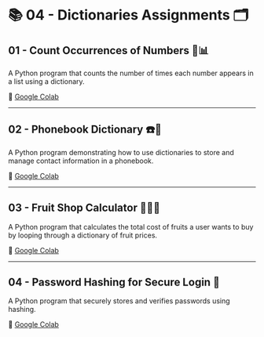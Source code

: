 # 📚 04 - Dictionaries Assignments 🗂️  

## 01 - Count Occurrences of Numbers 🔢📊  
A Python program that counts the number of times each number appears in a list using a dictionary.  

🔗 [Google Colab](https://colab.research.google.com/drive/1l0TzJe5tTi--4SfFX45CdziCeCnRbldf#scrollTo=EASc-D2gN4tn&line=1&uniqifier=1)  

---

## 02 - Phonebook Dictionary ☎️📖  
A Python program demonstrating how to use dictionaries to store and manage contact information in a phonebook.  

🔗 [Google Colab](https://colab.research.google.com/drive/1cgP8vv2AuYGg7MRv61vV1VD6UXU5CEHw#scrollTo=rJeWDjm9Vhxg&line=1&uniqifier=1)  

---

## 03 - Fruit Shop Calculator 🍎🍌🍇  
A Python program that calculates the total cost of fruits a user wants to buy by looping through a dictionary of fruit prices.  

🔗 [Google Colab](https://colab.research.google.com/drive/1fm3OM9g3hW3d8EsdnGFLV0hx9cUHeKOV#scrollTo=qKX3AZKX-O0g&line=1&uniqifier=1)  

---  

## 04 - Password Hashing for Secure Login 🔑  
A Python program that securely stores and verifies passwords using hashing.   

🔗 [Google Colab](https://colab.research.google.com/drive/1M8hQbB_TVvlFtNGSaRcERNWPv-YwVeaL#scrollTo=ZNUbvIoP_qT1&line=1&uniqifier=1)  
